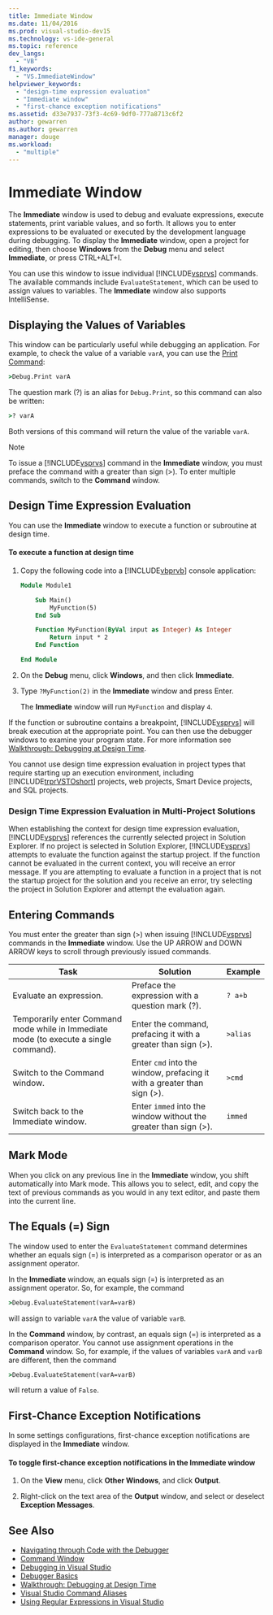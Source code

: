 ```yaml
---
title: Immediate Window
ms.date: 11/04/2016
ms.prod: visual-studio-dev15
ms.technology: vs-ide-general
ms.topic: reference
dev_langs:
  - "VB"
f1_keywords:
  - "VS.ImmediateWindow"
helpviewer_keywords:
  - "design-time expression evaluation"
  - "Immediate window"
  - "first-chance exception notifications"
ms.assetid: d33e7937-73f3-4c69-9df0-777a8713c6f2
author: gewarren
ms.author: gewarren
manager: douge
ms.workload:
  - "multiple"
---
```

# Immediate Window
The **Immediate** window is used to debug and evaluate expressions, execute statements, print variable values, and so forth. It allows you to enter expressions to be evaluated or executed by the development language during debugging. To display the **Immediate** window, open a project for editing, then choose **Windows** from the **Debug** menu and select **Immediate**, or press CTRL+ALT+I.

 You can use this window to issue individual [!INCLUDE[vsprvs](../../code-quality/includes/vsprvs_md.md)] commands. The available commands include `EvaluateStatement`, which can be used to assign values to variables. The **Immediate** window also supports IntelliSense.

## Displaying the Values of Variables
 This window can be particularly useful while debugging an application. For example, to check the value of a variable `varA`, you can use the [Print Command](../../ide/reference/print-command.md):

```cmd
>Debug.Print varA
```

 The question mark (?) is an alias for `Debug.Print`, so this command can also be written:

```cmd
>? varA
```

 Both versions of this command will return the value of the variable `varA`.

> [!NOTE]
> To issue a [!INCLUDE[vsprvs](../../code-quality/includes/vsprvs_md.md)] command in the **Immediate** window, you must preface the command with a greater than sign (>). To enter multiple commands, switch to the **Command** window.


## Design Time Expression Evaluation
 You can use the **Immediate** window to execute a function or subroutine at design time.

#### To execute a function at design time

1. Copy the following code into a [!INCLUDE[vbprvb](../../code-quality/includes/vbprvb_md.md)] console application:

   ```vb
   Module Module1

       Sub Main()
           MyFunction(5)
       End Sub

       Function MyFunction(ByVal input as Integer) As Integer
           Return input * 2
       End Function

   End Module
   ```

2. On the **Debug** menu, click **Windows**, and then click **Immediate**.

3. Type `?MyFunction(2)` in the **Immediate** window and press Enter.

    The **Immediate** window will run `MyFunction` and display `4`.

If the function or subroutine contains a breakpoint, [!INCLUDE[vsprvs](../../code-quality/includes/vsprvs_md.md)] will break execution at the appropriate point. You can then use the debugger windows to examine your program state. For more information see [Walkthrough: Debugging at Design Time](../../debugger/walkthrough-debugging-at-design-time.md).

You cannot use design time expression evaluation in project types that require starting up an execution environment, including [!INCLUDE[trprVSTOshort](../../ide/reference/includes/trprvstoshort_md.md)] projects, web projects, Smart Device projects, and SQL projects.

### Design Time Expression Evaluation in Multi-Project Solutions
 When establishing the context for design time expression evaluation, [!INCLUDE[vsprvs](../../code-quality/includes/vsprvs_md.md)] references the currently selected project in Solution Explorer. If no project is selected in Solution Explorer, [!INCLUDE[vsprvs](../../code-quality/includes/vsprvs_md.md)] attempts to evaluate the function against the startup project. If the function cannot be evaluated in the current context, you will receive an error message. If you are attempting to evaluate a function in a project that is not the startup project for the solution and you receive an error, try selecting the project in Solution Explorer and attempt the evaluation again.

## Entering Commands
 You must enter the greater than sign (>) when issuing [!INCLUDE[vsprvs](../../code-quality/includes/vsprvs_md.md)] commands in the **Immediate** window. Use the UP ARROW and DOWN ARROW keys to scroll through previously issued commands.

|Task|Solution|Example|
|----------|--------------|-------------|
|Evaluate an expression.|Preface the expression with a question mark (?).|`? a+b`|
|Temporarily enter Command mode while in Immediate mode (to execute a single command).|Enter the command, prefacing it with a greater than sign (>).|`>alias`|
|Switch to the Command window.|Enter `cmd` into the window, prefacing it with a greater than sign (>).|`>cmd`|
|Switch back to the Immediate window.|Enter `immed` into the window without the greater than sign (>).|`immed`|

## Mark Mode
 When you click on any previous line in the **Immediate** window, you shift automatically into Mark mode. This allows you to select, edit, and copy the text of previous commands as you would in any text editor, and paste them into the current line.

## The Equals (=) Sign
 The window used to enter the `EvaluateStatement` command determines whether an equals sign (=) is interpreted as a comparison operator or as an assignment operator.

 In the **Immediate** window, an equals sign (=) is interpreted as an assignment operator. So, for example, the command

```cmd
>Debug.EvaluateStatement(varA=varB)
```

 will assign to variable `varA` the value of variable `varB`.

 In the **Command** window, by contrast, an equals sign (=) is interpreted as a comparison operator. You cannot use assignment operations in the **Command** window. So, for example, if the values of variables `varA` and `varB` are different, then the command

```cmd
>Debug.EvaluateStatement(varA=varB)
```

 will return a value of `False`.

## First-Chance Exception Notifications
 In some settings configurations, first-chance exception notifications are displayed in the **Immediate** window.

#### To toggle first-chance exception notifications in the Immediate window

1.  On the **View** menu, click **Other Windows**, and click **Output**.

2.  Right-click on the text area of the **Output** window, and select or deselect **Exception Messages**.

## See Also

- [Navigating through Code with the Debugger](../../debugger/navigating-through-code-with-the-debugger.md)
- [Command Window](../../ide/reference/command-window.md)
- [Debugging in Visual Studio](../../debugger/debugging-in-visual-studio.md)
- [Debugger Basics](../../debugger/getting-started-with-the-debugger.md)
- [Walkthrough: Debugging at Design Time](../../debugger/walkthrough-debugging-at-design-time.md)
- [Visual Studio Command Aliases](../../ide/reference/visual-studio-command-aliases.md)
- [Using Regular Expressions in Visual Studio](../../ide/using-regular-expressions-in-visual-studio.md)